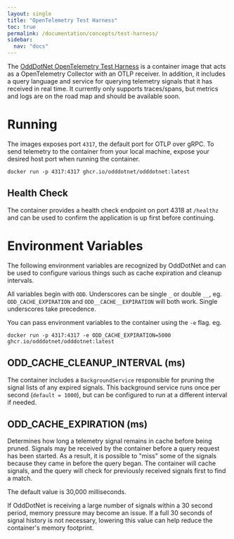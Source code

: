 ```yaml
---
layout: single
title: "OpenTelemetry Test Harness"
toc: true
permalink: /documentation/concepts/test-harness/
sidebar:
  nav: "docs"
---
```

The [OddDotNet OpenTelemetry Test Harness](https://github.com/OddDotNet/OddDotNet/pkgs/container/odddotnet) 
is a container image that acts as a OpenTelemetry Collector with an OTLP receiver. 
In addition, it includes a query language and service for querying telemetry signals
that it has received in real time. It currently only supports traces/spans, but 
metrics and logs are on the road map and should be available soon.

# Running
The images exposes port `4317`, the default port for OTLP over gRPC. To send telemetry
to the container from your local machine, expose your desired host port when running
the container.

`docker run -p 4317:4317 ghcr.io/odddotnet/odddotnet:latest`

## Health Check
The container provides a health check endpoint on port 4318 at `/healthz` and can be
used to confirm the application is up first before continuing. 

# Environment Variables
The following environment variables are recognized by OddDotNet and can be used to 
configure various things such as cache expiration and cleanup intervals.

All variables begin with `ODD`. Underscores can be single `_` or double `__`, eg.
`ODD_CACHE_EXPIRATION` and `ODD__CACHE__EXPIRATION` will both work. Single underscores
take precedence.

You can pass environment variables to the container using the `-e` flag. eg. 

`docker run -p 4317:4317 -e ODD_CACHE_EXPIRATION=5000 ghcr.io/odddotnet/odddotnet:latest`

## ODD_CACHE_CLEANUP_INTERVAL (ms)
The container includes a `BackgroundService` responsible for pruning the signal lists
of any expired signals. This background service runs once per second (`default = 1000`),
but can be configured to run at a different interval if needed.

## ODD_CACHE_EXPIRATION (ms)
Determines how long a telemetry signal remains in cache before being pruned. Signals may
be received by the container before a query request has been started. As a result, it is
possible to "miss" some of the signals because they came in before the query began. The
container will cache signals, and the query will check for previously received signals
first to find a match. 

The default value is 30,000 milliseconds.

If OddDotNet is receiving a large number of signals within a 30 second period, memory
pressure may become an issue. If a full 30 seconds of signal history is not necessary,
lowering this value can help reduce the container's memory footprint.